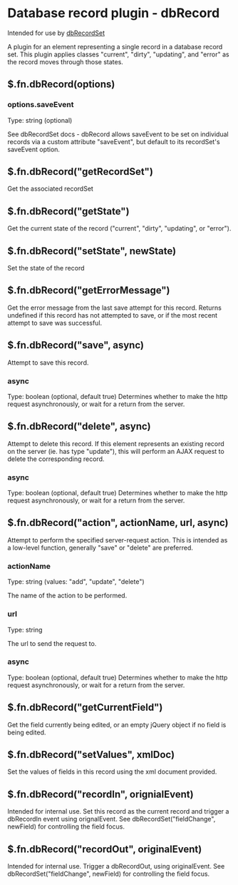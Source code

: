 # Database record plugin - dbRecord

Intended for use by [dbRecordSet](dbRecordSet.md)

A plugin for an element representing a single record in a database record set. This plugin applies classes "current",
"dirty", "updating", and "error" as the record moves through those states.

## $.fn.dbRecord(options)

### options.saveEvent
Type: string (optional)

See dbRecordSet docs - dbRecord allows saveEvent to be set on individual records via a custom attribute "saveEvent", but
default to its recordSet's saveEvent option.

## $.fn.dbRecord("getRecordSet")
Get the associated recordSet

## $.fn.dbRecord("getState")
Get the current state of the record ("current", "dirty", "updating", or "error").

## $.fn.dbRecord("setState", newState)
Set the state of the record

## $.fn.dbRecord("getErrorMessage")
Get the error message from the last save attempt for this record. Returns undefined if this record has not attempted to
save, or if the most recent attempt to save was successful.

## $.fn.dbRecord("save", async)
Attempt to save this record.

### async
Type: boolean (optional, default true)
Determines whether to make the http request asynchronously, or wait for a return from the server.

## $.fn.dbRecord("delete", async)
Attempt to delete this record. If this element represents an existing record on the server (ie. has type "update"),
this will perform an AJAX request to delete the corresponding record.

### async
Type: boolean (optional, default true)
Determines whether to make the http request asynchronously, or wait for a return from the server.

## $.fn.dbRecord("action", actionName, url, async)
Attempt to perform the specified server-request action. This is intended as a low-level function, generally "save" or
"delete" are preferred.

### actionName
Type: string (values: "add", "update", "delete")

The name of the action to be performed.

### url
Type: string

The url to send the request to.

### async
Type: boolean (optional, default true)
Determines whether to make the http request asynchronously, or wait for a return from the server.

## $.fn.dbRecord("getCurrentField")
Get the field currently being edited, or an empty jQuery object if no field is being edited.

## $.fn.dbRecord("setValues", xmlDoc)
Set the values of fields in this record using the xml document provided.

## $.fn.dbRecord("recordIn", orignialEvent)
Intended for internal use. Set this record as the current record and trigger a dbRecordIn event using orignalEvent. See
dbRecordSet("fieldChange", newField) for controlling the field focus.

## $.fn.dbRecord("recordOut", originalEvent)
Intended for internal use. Trigger a dbRecordOut, using originalEvent. See
dbRecordSet("fieldChange", newField) for controlling the field focus.